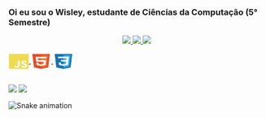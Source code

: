 ### Oi eu sou o Wisley, estudante de Ciências da Computação (5° Semestre)
<div align="center">
  <a href="https://github.com/wisleyaraujo">
  <img height="180em" src="https://github-readme-stats.vercel.app/api?username=wisleyaraujo&&show_icons=true&theme=dracula&include_all_commits=true&count_private=true"/>
  <img height="180em" src="https://github-readme-stats.vercel.app/api/top-langs/?username=wisleyaraujo&layout=demo&langs_count=7&theme=dracula"/>
     <img height="180em" src="https://github-readme-stats.vercel.app/api/wakatime ?username=wisleyaraujo"/>
      
    
</div>
<div style="display: inline_block"><br>
  <img align="center" alt="Zey-Js" height="30" width="40" src="https://raw.githubusercontent.com/devicons/devicon/master/icons/javascript/javascript-plain.svg">
  <img align="center" alt="Zey-HTML" height="30" width="40" src="https://raw.githubusercontent.com/devicons/devicon/master/icons/html5/html5-original.svg">
  <img align="center" alt="Zey-CSS" height="30" width="40" src="https://raw.githubusercontent.com/devicons/devicon/master/icons/css3/css3-original.svg">
  
</div>
  
  ##
 
<div> 
  <a href = "mailto:wisleyaraujosantos@gmail.com"><img src="https://img.shields.io/badge/-Gmail-%23333?style=for-the-badge&logo=gmail&logoColor=white" target="_blank"></a>
  <a href="https://www.linkedin.com/in/wisley-araujo-203324205/" target="_blank"><img src="https://img.shields.io/badge/-LinkedIn-%230077B5?style=for-the-badge&logo=linkedin&logoColor=white" target="_blank"></a> 
 
  ![Snake animation](https://github.com/wisleyaraujo/wisleyaraujo/blob/output/github-contribution-grid-snake.svg)
 
</div>
